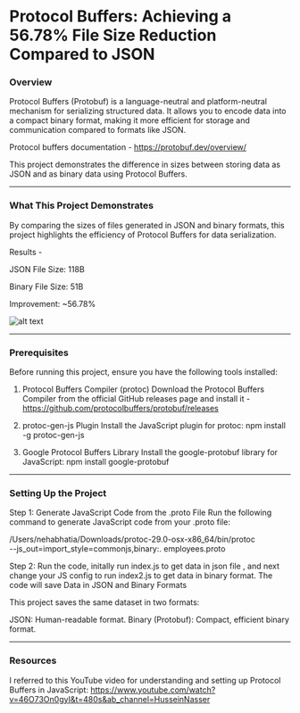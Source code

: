 # Protocol Buffers: Achieving a 56.78% File Size Reduction Compared to JSON


### Overview
Protocol Buffers (Protobuf) is a language-neutral and platform-neutral mechanism for serializing structured data. It allows you to encode data into a compact binary format, making it more efficient for storage and communication compared to formats like JSON.

Protocol buffers documentation - https://protobuf.dev/overview/

This project demonstrates the difference in sizes between storing data as JSON and as binary data using Protocol Buffers.

---
### What This Project Demonstrates
By comparing the sizes of files generated in JSON and binary formats, this project highlights the efficiency of Protocol Buffers for data serialization.

Results - 

JSON File Size: 118B

Binary File Size: 51B

Improvement: ~56.78%

![alt text](<Screenshot 2024-12-02 at 12.35.10 AM.png>)

---
### Prerequisites

Before running this project, ensure you have the following tools installed:

1. Protocol Buffers Compiler (protoc)
Download the Protocol Buffers Compiler from the official GitHub releases page and install it - https://github.com/protocolbuffers/protobuf/releases

2. protoc-gen-js Plugin
Install the JavaScript plugin for protoc:
npm install -g protoc-gen-js

3. Google Protocol Buffers Library
Install the google-protobuf library for JavaScript:
npm install google-protobuf

---
### Setting Up the Project
Step 1: Generate JavaScript Code from the .proto File
Run the following command to generate JavaScript code from your .proto file:

/Users/nehabhatia/Downloads/protoc-29.0-osx-x86_64/bin/protoc \
  --js_out=import_style=commonjs,binary:. employees.proto

Step 2: Run the code, initally run index.js to get data in json file , and next change your JS config to run index2.js to get data in binary format. The code will save Data in JSON and Binary Formats

This project saves the same dataset in two formats:

JSON: Human-readable format.
Binary (Protobuf): Compact, efficient binary format.

---

### Resources

I referred to this YouTube video for understanding and setting up Protocol Buffers in JavaScript:
https://www.youtube.com/watch?v=46O73On0gyI&t=480s&ab_channel=HusseinNasser